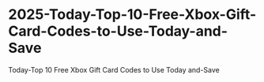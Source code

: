 # 2025-Today-Top-10-Free-Xbox-Gift-Card-Codes-to-Use-Today-and-Save
Today-Top 10 Free Xbox Gift Card Codes to Use Today and-Save
